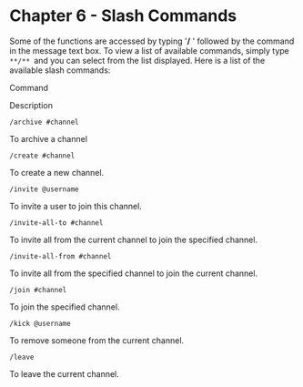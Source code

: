 # <a name="Chapter6"></a>Chapter 6 - Slash Commands

Some of the functions are accessed by typing '**/** ' followed by the command in the message text box. To view a list of available commands, simply type `**/** `and you can select from the list displayed.
Here is a list of the available slash commands:

Command

Description

    /archive #channel

To archive a channel

    /create #channel

To create a new channel.

    /invite @username

To invite a user to join this channel.

    /invite-all-to #channel

To invite all from the current channel to join the specified channel.

    /invite-all-from #channel

To invite all from the specified channel to join the current channel.

    /join #channel

To join the specified channel.

    /kick @username

To remove someone from the current channel.

    /leave

To leave the current channel.
